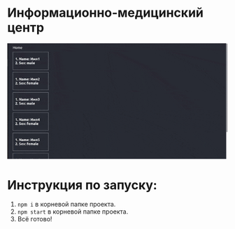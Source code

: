 # Информационно-медицинский центр
![imc](public/readme.gif)

# Инструкция по запуску:
1. ```npm i``` в корневой папке проекта.
2. ```npm start``` в корневой папке проекта.
3. Всё готово!
